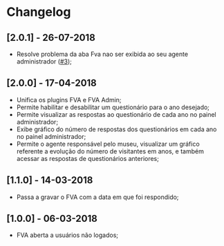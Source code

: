 # Changelog

## [2.0.1] - 26-07-2018
- Resolve problema da aba Fva nao ser exibida ao seu agente administrador ([#3](https://github.com/medialab-ufg/museus-fva/issues/3));

## [2.0.0] - 17-04-2018
- Unifica os plugins FVA e FVA Admin;
- Permite habilitar e desabilitar um questionário para o ano desejado;
- Permite visualizar as respostas ao questionário de cada ano no painel administrador;
- Exibe gráfico do número de respostas dos questionários em cada ano no painel administrador;
- Permite o agente responsável pelo museu, visualizar um gráfico referente a evolução do número de visitantes em anos, e também acessar as respostas de questionários anteriores;

## [1.1.0] - 14-03-2018
- Passa a gravar o FVA com a data em que foi respondido;

## [1.0.0] - 06-03-2018
- FVA aberta a usuários não logados;
